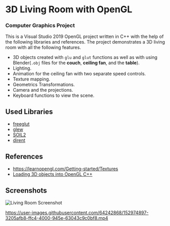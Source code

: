 # 3D Living Room with OpenGL
### Computer Graphics Project
This is a Visual Studio 2019 OpenGL project written in C++ with the help of the following libraries and references. The project demonstrates a 3D living room with all the following features.
* 3D objects created with `glu` and `glut` functions as well as with using Blender(`.obj` files for the **couch**, **ceiling fan**, and the **table**).
* Lighting.
* Animation for the ceiling fan with two separate speed controls.
* Texture mapping.
* Geometrics Transformations.
* Camera and the projections.
* Keyboard functions to view the scene.

## Used Libraries
* [freeglut](http://prdownloads.sourceforge.net/freeglut/freeglut-3.0.0.tar.gz?download)
* [glew](https://sourceforge.net/projects/glew/files/glew/2.1.0/glew-2.1.0-win32.zip/download)
* [SOIL2](https://github.com/SpartanJ/SOIL2)
* [dirent](https://github.com/tronkko/dirent)

## References 
* https://learnopengl.com/Getting-started/Textures
* [Loading 3D objects into OpenGL C++](https://github.com/WHKnightZ/OpenGL-Load-Model)

## Screenshots
![Living Room Screenshot](https://github.com/s16417/ProjectLivingRooom/blob/master/screenshots/Capture.PNG)




https://user-images.githubusercontent.com/64242868/152974897-3205afb8-ffc4-4000-945e-63043c9c0bf8.mp4

